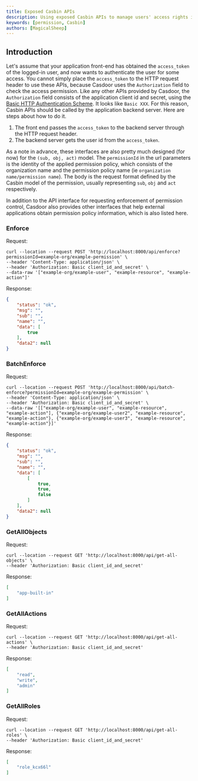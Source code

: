 ```yaml
---
title: Exposed Casbin APIs
description: Using exposed Casbin APIs to manage users' access rights in organization
keywords: [permission, Casbin]
authors: [MagicalSheep]
---
```


## Introduction

Let's assume that your application front-end has obtained the `access_token` of the logged-in user, and now wants to
authenticate the user for some access. You cannot simply place the `access_token` to the HTTP request header to use
these APIs, because Casdoor uses the `Authorization` field to check the access permission. Like any other APIs provided
by Casdoor, the `Authorization` field consists of the application client id and secret, using the [Basic HTTP Authentication Scheme](https://datatracker.ietf.org/doc/html/rfc7617).
It looks like `Basic XXX`. For this reason, Casbin APIs should be called by the application backend server. Here are
steps about how to do it.

1. The front end passes the `access_token` to the backend server through the HTTP request header.
2. The backend server gets the user id from the `access_token`.

As a note in advance, these interfaces are also pretty much designed (for now) for the `(sub, obj, act)` model. The
`permissionId` in the url parameters is the identity of the applied permission policy, which consists of the organization
name and the permission policy name (ie `organization name/permission name`). The body is the request format defined by the Casbin model of the permission, usually representing `sub`, `obj` and `act` respectively.

In addition to the API interface for requesting enforcement of permission control, Casdoor also provides other interfaces that help external applications obtain permission policy information, which is also listed here.

### Enforce

Request:

```shell
curl --location --request POST 'http://localhost:8000/api/enforce?permissionId=example-org/example-permission' \
--header 'Content-Type: application/json' \
--header 'Authorization: Basic client_id_and_secret' \
--data-raw '["example-org/example-user", "example-resource", "example-action"]'
```

Response:

```json
{
    "status": "ok",
    "msg": "",
    "sub": "",
    "name": "",
    "data": [
        true
    ],
    "data2": null
}
```

### BatchEnforce

Request:

```shell
curl --location --request POST 'http://localhost:8000/api/batch-enforce?permissionId=example-org/example-permission' \
--header 'Content-Type: application/json' \
--header 'Authorization: Basic client_id_and_secret' \
--data-raw '[["example-org/example-user", "example-resource", "example-action"], {"example-org/example-user2", "example-resource", "example-action"}, {"example-org/example-user3", "example-resource", "example-action"}]'
```

Response:

```json
{
    "status": "ok",
    "msg": "",
    "sub": "",
    "name": "",
    "data": [
        [
            true,
            true,
            false
        ]
    ],
    "data2": null
}
```

### GetAllObjects

Request:

```shell
curl --location --request GET 'http://localhost:8000/api/get-all-objects' \
--header 'Authorization: Basic client_id_and_secret'
```

Response:

```json
[
    "app-built-in"
]
```

### GetAllActions

Request:

```shell
curl --location --request GET 'http://localhost:8000/api/get-all-actions' \
--header 'Authorization: Basic client_id_and_secret'
```

Response:

```json
[
    "read",
    "write",
    "admin"
]
```

### GetAllRoles

Request:

```shell
curl --location --request GET 'http://localhost:8000/api/get-all-roles' \
--header 'Authorization: Basic client_id_and_secret'
```

Response:

```json
[
    "role_kcx66l"
]
```
